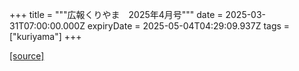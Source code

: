 +++
title = """広報くりやま　2025年4月号"""
date = 2025-03-31T07:00:00.000Z
expiryDate = 2025-05-04T04:29:09.937Z
tags = ["kuriyama"]
+++


[[source]](https://www.town.kuriyama.hokkaido.jp/site/koho/31061.html)
